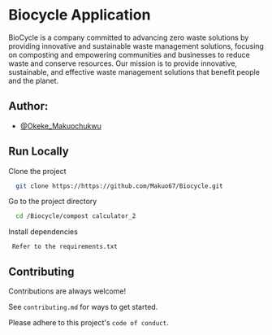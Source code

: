 # Biocycle Application

BioCycle is a company committed to advancing zero waste solutions by providing innovative and sustainable waste management solutions, focusing on composting and empowering communities and businesses to reduce waste and conserve resources. Our mission is to provide innovative, sustainable, and effective waste management solutions that benefit people and the planet.



## Author:

- [@Okeke_Makuochukwu](https://www.github.com/Makuo67)


## Run Locally

Clone the project

```bash
  git clone https://https://github.com/Makuo67/Biocycle.git
```

Go to the project directory

```bash
  cd /Biocycle/compost calculator_2
```

Install dependencies

``` Refer to the requirements.txt```

## Contributing

Contributions are always welcome!

See `contributing.md` for ways to get started.

Please adhere to this project's `code of conduct`.